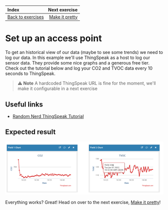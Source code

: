 | Index                                      |                       Next exercise |
| :----------------------------------------- | ----------------------------------: |
| [Back to exercises](../index.md#exercises) | [Make it pretty](make-it-pretty.md) |

# Set up an access point

To get an historical view of our data (maybe to see some trends) we need to log our data. In this example we'll use ThingSpeak as a host to log our sensor data. They provide some nice graphs and a generous free tier. Check out the tutorial below and log your CO2 and TVOC data every 10 seconds to ThingSpeak.

> **⚠ Note** A hardcoded ThingSpeak URL is fine for the moment, we'll make it configurable in a next exercise

## Useful links

- [Random Nerd ThingSpeak Tutorial](https://randomnerdtutorials.com/esp32-http-post-ifttt-thingspeak-arduino/)

## Expected result

![Result](/assets/thingspeak-result.png "Result")

Everything works? Great! Head on over to the next exercise, [Make it pretty](make-it-pretty.md)!
